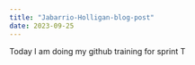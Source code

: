 ```yaml
---
title: "Jabarrio-Holligan-blog-post"
date: 2023-09-25
---
```

Today I am doing my github training for sprint T
